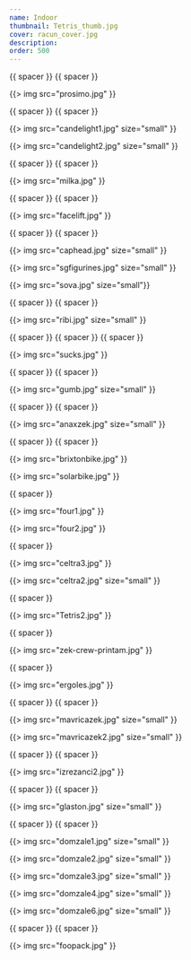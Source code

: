 ```yaml
---
name: Indoor
thumbnail: Tetris_thumb.jpg
cover: racun_cover.jpg
description: 
order: 500
---
```



{{ spacer }} {{ spacer }}

{{> img src="prosimo.jpg" }}

{{ spacer }} {{ spacer }}

{{> img src="candelight1.jpg" size="small" }}

{{> img src="candelight2.jpg" size="small" }}

{{ spacer }} {{ spacer }}

{{> img src="milka.jpg" }}

{{ spacer }} {{ spacer }}

{{> img src="facelift.jpg" }}

{{ spacer }} {{ spacer }}  

{{> img src="caphead.jpg" size="small" }}

{{> img src="sgfigurines.jpg" size="small" }}

{{> img src="sova.jpg" size="small"}}

{{ spacer }} {{ spacer }} 

{{> img src="ribi.jpg" size="small" }}

{{ spacer }} {{ spacer }} {{ spacer }}

{{> img src="sucks.jpg" }}

{{ spacer }} {{ spacer }}

{{> img src="gumb.jpg" size="small" }}

{{ spacer }} {{ spacer }}

{{> img src="anaxzek.jpg" size="small" }}

{{ spacer }} {{ spacer }}

{{> img src="brixtonbike.jpg" }}

{{> img src="solarbike.jpg" }}

{{ spacer }}

{{> img src="four1.jpg" }}

{{> img src="four2.jpg" }}

{{ spacer }}

{{> img src="celtra3.jpg" }}

{{> img src="celtra2.jpg" size="small" }}

{{ spacer }}

{{> img src="Tetris2.jpg" }}

{{ spacer }}

{{> img src="zek-crew-printam.jpg" }}

{{ spacer }}

{{> img src="ergoles.jpg" }}

{{ spacer }} {{ spacer }}

{{> img src="mavricazek.jpg" size="small" }}

{{> img src="mavricazek2.jpg" size="small" }}

{{ spacer }} {{ spacer }}

{{> img src="izrezanci2.jpg" }}

{{ spacer }} {{ spacer }}

{{> img src="glaston.jpg" size="small" }}

{{ spacer }} {{ spacer }}

{{> img src="domzale1.jpg" size="small" }}

{{> img src="domzale2.jpg" size="small" }}

{{> img src="domzale3.jpg" size="small" }}

{{> img src="domzale4.jpg" size="small" }}

{{> img src="domzale6.jpg" size="small" }}

{{ spacer }} {{ spacer }}

{{> img src="foopack.jpg" }}